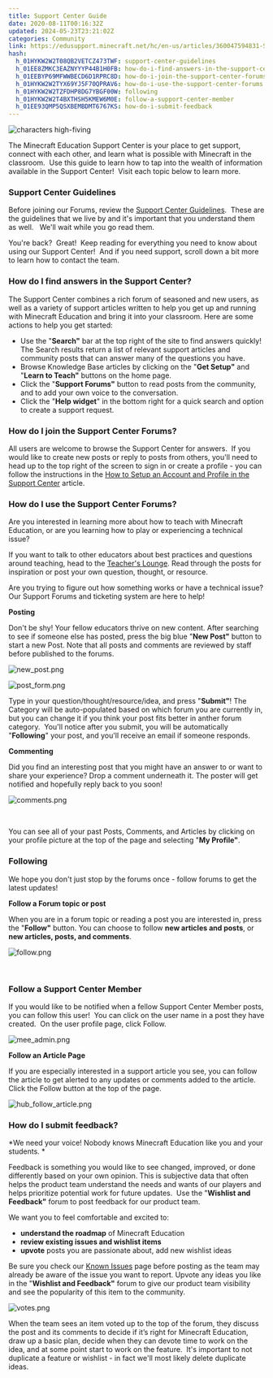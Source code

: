 ```yaml
---
title: Support Center Guide
date: 2020-08-11T00:16:32Z
updated: 2024-05-23T23:21:02Z
categories: Community
link: https://edusupport.minecraft.net/hc/en-us/articles/360047594831-Support-Center-Guide
hash:
  h_01HYKW2W2T08QB2VETCZ473TWF: support-center-guidelines
  h_01EE8ZMKC3EAZNYYYP44B1H0FB: how-do-i-find-answers-in-the-support-center
  h_01EEBYP69MFWWBECD6D1RPRC8D: how-do-i-join-the-support-center-forums
  h_01HYKW2W2TYX69YJ5F70QPRAV6: how-do-i-use-the-support-center-forums
  h_01HYKW2W2TZFDHP8DG7YBGF00W: following
  h_01HYKW2W2T4BXTHSH5KMEW6M0E: follow-a-support-center-member
  h_01EE93QMP5QSXBEMBDMT6767KS: how-do-i-submit-feedback
---
```


![characters high-fiving](https://edusupport.minecraft.net/hc/article_attachments/360065114891)

The Minecraft Education Support Center is your place to get support, connect with each other, and learn what is possible with Minecraft in the classroom.  Use this guide to learn how to tap into the wealth of information available in the Support Center!  Visit each topic below to learn more. 

### Support Center Guidelines

Before joining our Forums, review the [Support Center Guidelines](./Support-Center-Guidelines.md).  These are the guidelines that we live by and it's important that you understand them as well.   We'll wait while you go read them.

You're back?  Great!  Keep reading for everything you need to know about using our Support Center!  And if you need support, scroll down a bit more to learn how to contact the team.

### How do I find answers in the Support Center?

The Support Center combines a rich forum of seasoned and new users, as well as a variety of support articles written to help you get up and running with Minecraft Education and bring it into your classroom. Here are some actions to help you get started:

- Use the "**Search"** bar at the top right of the site to find answers quickly!  The Search results return a list of relevant support articles and community posts that can answer many of the questions you have. 
- Browse Knowledge Base articles by clicking on the "**Get Setup"** and "**Learn to Teach"** buttons on the home page.
- Click the "**Support Forums"** button to read posts from the community, and to add your own voice to the conversation. 
- Click the "**Help widget**" in the bottom right for a quick search and option to create a support request.

### How do I join the Support Center Forums?

All users are welcome to browse the Support Center for answers.  If you would like to create new posts or reply to posts from others, you'll need to head up to the top right of the screen to sign in or create a profile - you can follow the instructions in the [How to Setup an Account and Profile in the Support Center](https://edusupport.minecraft.net/hc/en-us/articles/360044928792) article.

### How do I use the Support Center Forums?

Are you interested in learning more about how to teach with Minecraft Education, or are you learning how to play or experiencing a technical issue? 

If you want to talk to other educators about best practices and questions around teaching, head to the [Teacher's Lounge](https://aka.ms/mcteacherslounge). Read through the posts for inspiration or post your own question, thought, or resource. 

Are you trying to figure out how something works or have a technical issue? Our Support Forums and ticketing system are here to help!

**Posting**

Don't be shy! Your fellow educators thrive on new content. After searching to see if someone else has posted, press the big blue "**New Post"** button to start a new Post. Note that all posts and comments are reviewed by staff before published to the forums. 

![new_post.png](https://edusupport.minecraft.net/hc/article_attachments/360065114811)

![post_form.png](https://edusupport.minecraft.net/hc/article_attachments/360064933492)

Type in your question/thought/resource/idea, and press "**Submit"**! The Category will be auto-populated based on which forum you are currently in, but you can change it if you think your post fits better in anther forum category.  You'll notice after you submit, you will be automatically "**Following**" your post, and you'll receive an email if someone responds. 

**Commenting**

Did you find an interesting post that you might have an answer to or want to share your experience? Drop a comment underneath it. The poster will get notified and hopefully reply back to you soon! 

![comments.png](https://edusupport.minecraft.net/hc/article_attachments/360065114851)

 

You can see all of your past Posts, Comments, and Articles by clicking on your profile picture at the top of the page and selecting "**My Profile"**.

### Following

We hope you don't just stop by the forums once - follow forums to get the latest updates!

**Follow a Forum topic or post**

When you are in a forum topic or reading a post you are interested in, press the "**Follow"** button. You can choose to follow **new articles and posts**, or **new articles, posts, and comments**.

![follow.png](https://edusupport.minecraft.net/hc/article_attachments/360064933552)

 

### Follow a Support Center Member

If you would like to be notified when a fellow Support Center Member posts, you can follow this user!  You can click on the user name in a post they have created.  On the user profile page, click Follow.

![mee_admin.png](https://edusupport.minecraft.net/hc/article_attachments/360064933572)

**Follow an Article Page**

If you are especially interested in a support article you see, you can follow the article to get alerted to any updates or comments added to the article.  Click the Follow button at the top of the page.

![hub_follow_article.png](https://edusupport.minecraft.net/hc/article_attachments/360066032991)

### How do I submit feedback?

*We need your voice! Nobody knows Minecraft Education like you and your students. *

Feedback is something you would like to see changed, improved, or done differently based on your own opinion. This is subjective data that often helps the product team understand the needs and wants of our players and helps prioritize potential work for future updates.  Use the "**Wishlist and Feedback"** forum to post feedback for our product team.

We want you to feel comfortable and excited to:

- **understand the roadmap** of Minecraft Education
- **review existing issues and wishlist items** 
- **upvote** posts you are passionate about, add new wishlist ideas

Be sure you check our [Known Issues](../Troubleshooting/Known-Issues-on-PC.md) page before posting as the team may already be aware of the issue you want to report. Upvote any ideas you like in the "**Wishlist and Feedback"** forum to give our product team visibility and see the popularity of this item to the community.  

![votes.png](https://edusupport.minecraft.net/hc/article_attachments/360064933612)

When the team sees an item voted up to the top of the forum, they discuss the post and its comments to decide if it’s right for Minecraft Education, draw up a basic plan, decide when they can devote time to work on the idea, and at some point start to work on the feature.  It's important to not duplicate a feature or wishlist - in fact we'll most likely delete duplicate ideas.
